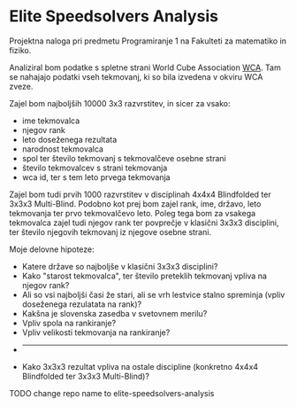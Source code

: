 Elite Speedsolvers Analysis
=========================
Projektna naloga pri predmetu Programiranje 1 na Fakulteti za matematiko in fiziko.

Analiziral bom podatke s spletne strani World Cube Association [WCA](https://www.worldcubeassociation.org/). Tam se nahajajo podatki vseh tekmovanj, ki so bila izvedena v okviru WCA zveze.

Zajel bom najboljših 10000 3x3 razvrstitev, in sicer za vsako:
* ime tekmovalca
* njegov rank
* leto doseženega rezultata
* narodnost tekmovalca
* spol ter število tekmovanj s tekmovalčeve osebne strani
* število tekmovalcev s strani tekmovanja
* wca id, ter s tem leto prvega tekmovanja

Zajel bom tudi prvih 1000 razvrstitev v disciplinah 4x4x4 Blindfolded ter 3x3x3 Multi-Blind. Podobno kot prej bom zajel rank, ime, državo, leto tekmovanja ter prvo tekmovalčevo leto. Poleg tega bom za vsakega tekmovalca zajel tudi njegov rank ter povprečje v klasični 3x3x3 disciplini, ter število njegovih tekmovanj iz njegove osebne strani.

Moje delovne hipoteze:
* Katere države so najboljše v klasični 3x3x3 disciplini?
* Kako "starost tekmovalca", ter število preteklih tekmovanj vpliva na njegov rank?
* Ali so vsi najboljši časi že stari, ali se vrh lestvice stalno spreminja (vpliv doseženega rezulatata na rank)?
* Kakšna je slovenska zasedba v svetovnem merilu?
* Vpliv spola na rankiranje?
* Vpliv velikosti tekmovanja na rankiranje?
* ---
* Kako 3x3x3 rezultat vpliva na ostale discipline (konkretno 4x4x4 Blindfolded ter 3x3x3 Multi-Blind)?

TODO
change repo name to elite-speedsolvers-analysis